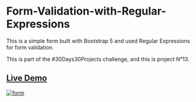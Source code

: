 # Form-Validation-with-Regular-Expressions

This is a simple form built with Bootstrap 5 and used Regular Expressions for form validation.

This is part of the #30Days30Projects challenge, and this is project N°13.

## <a href="https://boring-albattani-09e782.netlify.app/">Live Demo</a>

<a href="https://boring-albattani-09e782.netlify.app/"><img src="https://i.ibb.co/YpM6gF4/form.png" alt="form" border="0"></a>
